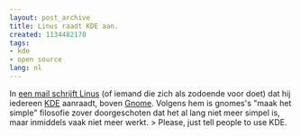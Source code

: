```yaml
---
layout: post_archive
title: Linus raadt KDE aan.
created: 1134482170
tags:
- kde
- open source
lang: nl
---
```

In [een mail schrijft Linus](http://lists.osdl.org/pipermail/desktop_architects/2005-December/000390.html) (of iemand die zich als zodoende voor doet) dat hij iedereen [KDE](http://kde.org) aanraadt, boven [Gnome](http://gnome.org). Volgens hem is gnomes's "maak het simple" filosofie zover doorgeschoten dat het al lang niet meer simpel is, maar inmiddels vaak niet meer werkt. > Please, just tell people to use KDE. 
